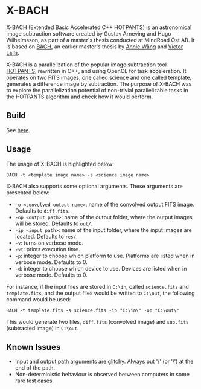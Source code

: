 # X-BACH
X-BACH (Extended Basic Accelerated C++ HOTPANTS) is an astronomical image subtraction software created by Gustav Arneving and Hugo Wilhelmsson, as part of a master's thesis conducted at MindRoad Öst AB. It is based on [BACH](https://github.com/MindRoadAB/Thesis-BACH), an earlier master's thesis by [Annie Wång](https://github.com/th3tard1sparadox) and [Victor Lells](https://github.com/vollells).

X-BACH is a parallelization of the popular image subtraction tool [HOTPANTS](https://github.com/acbecker/hotpants), rewritten in C++, and using OpenCL for task acceleration. It operates on two FITS images, one called science and one called template, generates a difference image by subtraction. The purpose of X-BACH was to explore the parallelization potential of non-trivial parallelizable tasks in the HOTPANTS algorithm and check how it would perform.

## Build
See [here](docs/Build.md).

## Usage
The usage of X-BACH is highlighted below:

```
BACH -t <template image name> -s <science image name>
```

X-BACH also supports some optional arguments. These arguments are presented below:

- `-o <convolved output name>`: name of the convolved output FITS image. Defaults to `diff.fits`.
- `-op <output path>`: name of the output folder, where the output images will be stored. Defaults to `out/`.
- `-ip <input path>`: name of the input folder, where the input images are located. Defaults to `res/`.
- `-v`: turns on verbose mode.
- `-vt`: prints execution time.
- `-p`: integer to choose which platform to use. Platforms are listed when in verbose mode. Defaults to 0.
- `-d`: integer to choose which device to use. Devices are listed when in verbose mode. Defaults to 0.

For instance, if the input files are stored in `C:\in`, called `science.fits` and `template.fits`, and the output files would be written to `C:\out`, the following command would be used:

```
BACH -t template.fits -s science.fits -ip "C:\in\" -op "C:\out\"
```

This would generate two files, `diff.fits` (convolved image) and `sub.fits` (subtracted image) in `C:\out`.

## Known Issues
- Input and output path arguments are glitchy. Always put '/' (or '\\') at the end of the path.
- Non-deterministic behaviour is observed between computers in some rare test cases.
